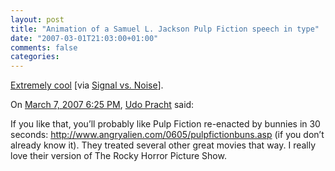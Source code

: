 ```yaml
---
layout: post
title: "Animation of a Samuel L. Jackson Pulp Fiction speech in type"
date: "2007-03-01T21:03:00+01:00"
comments: false
categories: 
---
```


<p><a href="http://www.motionographermedia.com/jarrattmoody/intonation.mov">Extremely cool</a> [via <a href="http://www.37signals.com/svn/posts/298-animation-of-a-samuel-l-jackson-pulp-fiction-speech-in-type">Signal vs. Noise</a>].</p>

<section class="comments">

<div class="comment" id="comment-1198">
On <a href="#comment-1198" title="Permalink to this comment">March  7, 2007  6:25 PM</a>, <a href="http://www.upr8.de/blog/" title="http://www.upr8.de/blog/" rel="nofollow">Udo Pracht</a>
said:
<p>If you like that, you&#8217;ll probably like Pulp Fiction re-enacted by bunnies in 30 seconds: <a href="http://www.angryalien.com/0605/pulpfictionbuns.asp" rel="nofollow" /><a href="http://www.angryalien.com/0605/pulpfictionbuns.asp" rel="nofollow">http://www.angryalien.com/0605/pulpfictionbuns.asp</a> (if you don&#8217;t already know it).
They treated several other great movies that way. I really love their version of The Rocky Horror Picture Show.</p>


</section>

